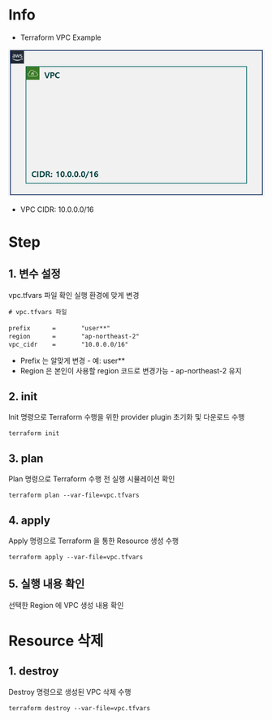# Info
* Terraform VPC Example

![](./img/01-vpc-diagram.png)

* VPC CIDR: 10.0.0.0/16 


# Step

## 1. 변수 설정
vpc.tfvars 파일 확인 
실행 환경에 맞게 변경  

```
# vpc.tfvars 파일

prefix      =       "user**"
region      =       "ap-northeast-2"
vpc_cidr    =       "10.0.0.0/16"
```
* Prefix 는 알맞게 변경 - 예: user**
* Region 은 본인이 사용할 region 코드로 변경가능 - ap-northeast-2 유지

## 2. init  
Init 명령으로 Terraform 수행을 위한 provider plugin 초기화 및 다운로드 수행

```
terraform init
```

## 3. plan  
Plan 명령으로 Terraform 수행 전 실행 시뮬레이션 확인
```
terraform plan --var-file=vpc.tfvars
```  

## 4. apply  
Apply 명령으로 Terraform 을 통한 Resource 생성 수행
```
terraform apply --var-file=vpc.tfvars
```  

## 5. 실행 내용 확인
선택한 Region 에 VPC 생성 내용 확인 


# Resource 삭제

## 1. destroy
Destroy 명령으로 생성된 VPC 삭제 수행
```
terraform destroy --var-file=vpc.tfvars
```
